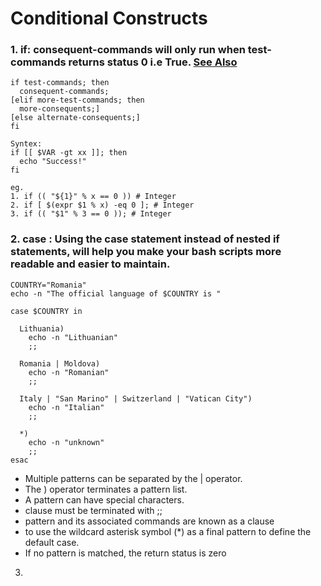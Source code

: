 # Conditional Constructs

### 1. if: **consequent-commands** will only run when **test-commands** returns status **0** i.e **True**. [See Also](https://github.com/cyberqurious/Hash4Bash/blob/main/Theory/BasicInsight000.md#5-and-and-or-short-circuits-short-form-of-if-then-else)
  
```
if test-commands; then
  consequent-commands;
[elif more-test-commands; then
  more-consequents;]
[else alternate-consequents;]
fi
```

```
Syntex:
if [[ $VAR -gt xx ]]; then
  echo "Success!"
fi
```

```
eg. 
1. if (( "${1}" % x == 0 )) # Integer
2. if [ $(expr $1 % x) -eq 0 ]; # Integer
3. if (( "$1" % 3 == 0 )); # Integer

```

### 2. case : Using the case statement instead of nested if statements, will help you make your bash scripts more readable and easier to maintain.

```
COUNTRY="Romania"
echo -n "The official language of $COUNTRY is "

case $COUNTRY in

  Lithuania)
    echo -n "Lithuanian"
    ;;

  Romania | Moldova)
    echo -n "Romanian"
    ;;

  Italy | "San Marino" | Switzerland | "Vatican City")
    echo -n "Italian"
    ;;

  *)
    echo -n "unknown"
    ;;
esac
```

- Multiple patterns can be separated by the | operator. 
- The ) operator terminates a pattern list.
- A pattern can have special characters.
- clause must be terminated with ;;
- pattern and its associated commands are known as a clause
- to use the wildcard asterisk symbol (*) as a final pattern to define the default case.
- If no pattern is matched, the return status is zero


3.


